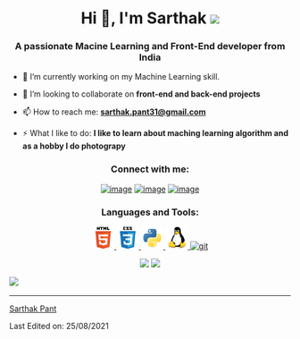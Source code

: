 <h1 align="center">Hi 👋, I'm Sarthak <img height="40" src="(https://emoji.gg/assets/emoji/6189-mariobros-mariohello.gif"></h1>
<h3 align="center">A passionate Macine Learning and Front-End  developer from India</h3>

- 🔭 I’m currently working on my Machine Learning skill.

- 👯 I’m looking to collaborate on **front-end and back-end projects**

- 📫 How to reach me: **sarthak.pant31@gmail.com**

- ⚡ What I like to do: **I like to learn about maching learning algorithm and as a hobby I do photograpy**

<h3 align="center">Connect with me:</h3>
<div align="center">

[![image](https://img.shields.io/badge/LinkedIn-0077B5?style=for-the-badge&logo=linkedin&logoColor=white)](https://www.linkedin.com/in/sarthak-pant-8844521b7/)
[![image](https://img.shields.io/badge/Twitter-1DA1F2?style=for-the-badge&logo=twitter&logoColor=white)](https://twitter.com/1SarthakPant)
[![image](https://img.shields.io/badge/Gmail-D14836?style=for-the-badge&logo=gmail&logoColor=white)](mailto:sarthak.pant31@gmail.com)

</div>

<h3 align="center">Languages and Tools:</h3>

<p align="center"> 
  <a href="https://www.w3.org/html/" target="_blank"> 
    <img src="https://raw.githubusercontent.com/devicons/devicon/master/icons/html5/html5-original-wordmark.svg" alt="html5" width="40" height="40"/> 
  </a>
  <a href="https://www.w3schools.com/css/" target="_blank"> 
    <img src="https://raw.githubusercontent.com/devicons/devicon/master/icons/css3/css3-original-wordmark.svg" alt="css3" width="40" height="40"/> 
  </a> 
  <a href="https://www.python.org" target="_blank"> 
    <img src="https://raw.githubusercontent.com/devicons/devicon/master/icons/python/python-original.svg" alt="python" width="40" height="40"/> 
  </a>   
  <a href="https://www.linux.org/" target="_blank"> 
    <img src="https://raw.githubusercontent.com/devicons/devicon/master/icons/linux/linux-original.svg" alt="linux" width="40" height="40"/> 
  </a> 
  <a href="https://git-scm.com/" target="_blank"> 
    <img src="https://www.vectorlogo.zone/logos/git-scm/git-scm-icon.svg" alt="git" width="40" height="40"/> 
  </a>
</p>

<p align= "center">
  <img height= "150" src="https://github-readme-stats.vercel.app/api?username=sarthakpant772&theme=react&show_icons=true&include_all_commits=true" />
  <img height= "150" src="https://github-readme-stats.vercel.app/api/top-langs/?username=sarthakpant772&theme=react&layout=compact" />
</p>

![](https://komarev.com/ghpvc/?username=sarthakpant772&style=flat-square)

------

[Sarthak Pant](https://github.com/sarthakpant772)

Last Edited on: 25/08/2021
